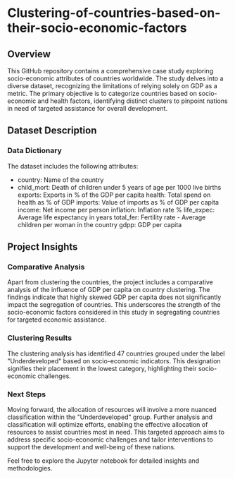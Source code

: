 # Clustering-of-countries-based-on-their-socio-economic-factors

## Overview
This GitHub repository contains a comprehensive case study exploring socio-economic attributes of countries worldwide. The study delves into a diverse dataset, recognizing the limitations of relying solely on GDP as a metric. The primary objective is to categorize countries based on socio-economic and health factors, identifying distinct clusters to pinpoint nations in need of targeted assistance for overall development.
## Dataset Description
### Data Dictionary
The dataset includes the following attributes:

+ country: Name of the country
+ child_mort: Death of children under 5 years of age per 1000 live births
exports: Exports in % of the GDP per capita
health: Total spend on health as % of GDP
imports: Value of imports as % of GDP per capita
income: Net income per person
inflation: Inflation rate %
life_expec: Average life expectancy in years
total_fer: Fertility rate - Average children per woman in the country
gdpp: GDP per capita

## Project Insights

### Comparative Analysis
Apart from clustering the countries, the project includes a comparative analysis of the influence of GDP per capita on country clustering. The findings indicate that highly skewed GDP per capita does not significantly impact the segregation of countries. This underscores the strength of the socio-economic factors considered in this study in segregating countries for targeted economic assistance.
### Clustering Results
The clustering analysis has identified 47 countries grouped under the label "Underdeveloped" based on socio-economic indicators. This designation signifies their placement in the lowest category, highlighting their socio-economic challenges.
### Next Steps
Moving forward, the allocation of resources will involve a more nuanced classification within the "Underdeveloped" group. Further analysis and classification will optimize efforts, enabling the effective allocation of resources to assist countries most in need. This targeted approach aims to address specific socio-economic challenges and tailor interventions to support the development and well-being of these nations.

Feel free to explore the Jupyter notebook for detailed insights and methodologies.
